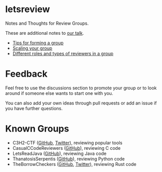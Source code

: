 # letsreview
Notes and Thoughts for Review Groups.

These are additional notes to [our talk](https://media.ccc.de/v/rc3-2021-cwtv-228-lets-review-code-toget).

- [Tips for forming a group](groups.md)
- [Scaling your group](scaling.md)
- [Different roles and types of reviewers in a group](roles.md)

# Feedback

Feel free to use the discussions section to promote your group or
to look around if someone else wants to start one with you.

You can also add your own ideas through pull requests or add an issue
if you have further questions.

# Known Groups

- C3H2-CTF ([GitHub](https://github.com/c3h2-ctf/),
  [Twitter](https://twitter.com/c3h2_ctf)), reviewing popular tools
- CasualCCodeReviewers ([GitHub](https://github.com/CasualCCodeReviewers/about)), reviewing C code
- LetsReadJava ([GitHub](https://github.com/LetsReadJava/About)), reviewing Java code
- ThanatosisSerpentis ([GitHub](https://github.com/ThanatosisSerpentis/about)),
  reviewing Python code
- TheBorrowCheckers ([GitHub](https://github.com/TheBorrowCheckers/about),
  [Twitter](https://twitter.com/sagi_schwarz)), reviewing Rust code
